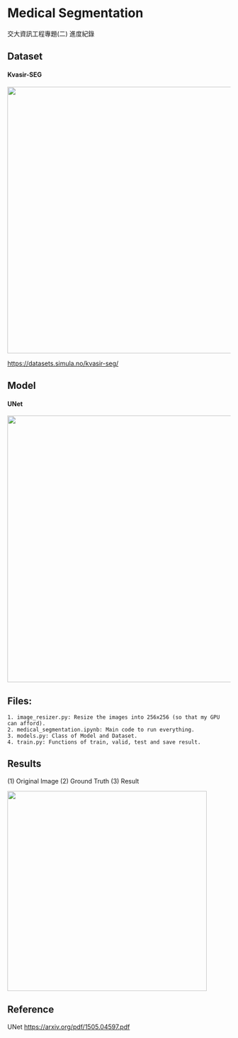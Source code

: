 
# Medical Segmentation
交大資訊工程專題(二) 進度紀錄


## Dataset

#### Kvasir-SEG 

<img src="https://i.imgur.com/aWIZQ1W.png" width="600px">

https://datasets.simula.no/kvasir-seg/


## Model

#### UNet

<img src="https://i.imgur.com/wCxIRcE.png" width="600px">


## Files:
	1. image_resizer.py: Resize the images into 256x256 (so that my GPU can afford).
	2. medical_segmentation.ipynb: Main code to run everything.
	3. models.py: Class of Model and Dataset.
	4. train.py: Functions of train, valid, test and save result. 




## Results

(1) Original Image (2) Ground Truth (3) Result

<img src="https://i.imgur.com/9pzI2fg.png" width="450px">


## Reference

UNet https://arxiv.org/pdf/1505.04597.pdf


